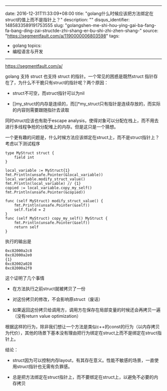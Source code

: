 
---
date: 2016-12-31T11:33:09+08:00
title: "golang什么时候应该把方法绑定在struct的值上而不是指针上？"
description: ""
disqus_identifier: 1485833589191753555
slug: "golangshen-me-shi-hou-ying-gai-ba-fang-fa-bang-ding-zai-structde-zhi-shang-er-bu-shi-zhi-zhen-shang-"
source: "https://segmentfault.com/a/1190000006803598"
tags: 
- golang 
topics:
- 编程语言与开发
---

https://segmentfault.com/a/

golang 支持 struct 也支持 struct 的指针。一个常见的困惑是既然struct
指针存在了，为什么不干脆只有struct的指针呢？两个原因：

-   struct不可空，而struct指针可以为nil

-   \[\]my\_struct的内存是连续的，而\[\]\*my\_struct只有指针是连续存放的，而实际的内容则需要跟随指针去读取

同时struct应该也有助于escape
analysis，使得对象可以分配在栈上，而不用去进行多线程争抢的分配堆上的内存。但是这只是一个猜想。

一个更有趣的问题是，什么时候方法应该绑定在struct上，而不是struct指针上？考虑以下测试程序

    type MyStruct struct {
        field int
    }

    local_variable := MyStruct{1}
    fmt.Println(unsafe.Pointer(&local_variable))
    local_variable.modify_struct_value()
    fmt.Println(local_variable) // {1}
    copied := local_variable.copy_my_self()
    fmt.Println(unsafe.Pointer(&copied))

    func (self MyStruct) modify_struct_value() {
        fmt.Println(unsafe.Pointer(&self))
        self.field = 2
    }
    func (self MyStruct) copy_my_self() MyStruct {
        fmt.Println(unsafe.Pointer(&self))
        return self
    }

执行的输出是

    0xc82000a2c8
    0xc82000a2e0
    {1}
    0xc82002a028
    0xc82000a2f0

这个证明了几个事情

-   在方法执行之前struct就被拷贝了一份

-   对这份拷贝的修改，不会影响原struct（废话）

-   如果返回这份拷贝给调用方，调用方在保存在局部变量的时候还会再拷贝一遍（没有return
    value optimization）

根据这样的行为，除非我们想让一个方法是类似c++的const的行为（以内存拷贝为代价），其他的场景下基本没有理由把行为绑定在struct上而不是绑定在struct指针上。

结论：

-   struct因为可以控制内存layout，有其存在意义。性能不敏感的场景，一直使用struct指针也无需有负罪感。

-   总是把方法绑定在struct指针上，而不要绑定在struct上，以避免不必要的内存拷贝



